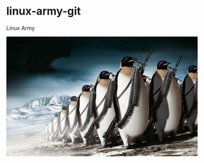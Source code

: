 # linux-army-git
Linux Army


![alt text](https://github.com/WaterLemur/linux-army-git/blob/main/files/logo-og.png?raw=true)
